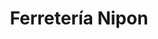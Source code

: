 ---
title: "Ferretería Nipon"
url: /ciudad-autonoma-de-buenos-aires/ferreteria-nipon/
shop: Eisenwaren
---